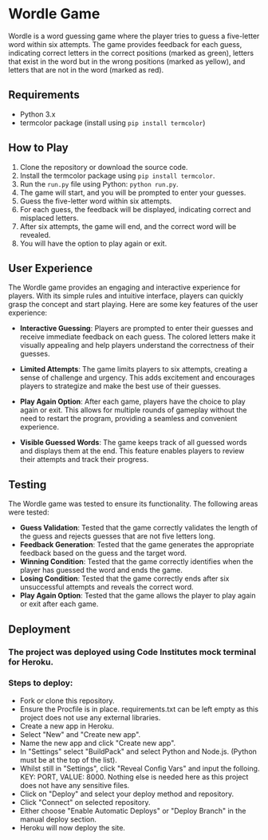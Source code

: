# Wordle Game

Wordle is a word guessing game where the player tries to guess a five-letter word within six attempts. The game provides feedback for each guess, indicating correct letters in the correct positions (marked as green), letters that exist in the word but in the wrong positions (marked as yellow), and letters that are not in the word (marked as red).

## Requirements

- Python 3.x
- termcolor package (install using `pip install termcolor`)

## How to Play

1. Clone the repository or download the source code.
2. Install the termcolor package using `pip install termcolor`.
3. Run the `run.py` file using Python: `python run.py`.
4. The game will start, and you will be prompted to enter your guesses.
5. Guess the five-letter word within six attempts.
6. For each guess, the feedback will be displayed, indicating correct and misplaced letters.
7. After six attempts, the game will end, and the correct word will be revealed.
8. You will have the option to play again or exit.

## User Experience

The Wordle game provides an engaging and interactive experience for players. With its simple rules and intuitive interface, players can quickly grasp the concept and start playing. Here are some key features of the user experience:

- **Interactive Guessing**: Players are prompted to enter their guesses and receive immediate feedback on each guess. The colored letters make it visually appealing and help players understand the correctness of their guesses.

- **Limited Attempts**: The game limits players to six attempts, creating a sense of challenge and urgency. This adds excitement and encourages players to strategize and make the best use of their guesses.

- **Play Again Option**: After each game, players have the choice to play again or exit. This allows for multiple rounds of gameplay without the need to restart the program, providing a seamless and convenient experience.

- **Visible Guessed Words**: The game keeps track of all guessed words and displays them at the end. This feature enables players to review their attempts and track their progress.

## Testing

The Wordle game was tested to ensure its functionality. The following areas were tested:

- **Guess Validation**: Tested that the game correctly validates the length of the guess and rejects guesses that are not five letters long.
- **Feedback Generation**: Tested that the game generates the appropriate feedback based on the guess and the target word.
- **Winning Condition**: Tested that the game correctly identifies when the player has guessed the word and ends the game.
- **Losing Condition**: Tested that the game correctly ends after six unsuccessful attempts and reveals the correct word.
- **Play Again Option**: Tested that the game allows the player to play again or exit after each game.

## Deployment

### The project was deployed using Code Institutes mock terminal for Heroku.

### Steps to deploy:
* Fork or clone this repository.
* Ensure the Procfile is in place.
  requirements.txt can be left empty as this project does not use any external libraries.
* Create a new app in Heroku.
* Select "New" and "Create new app".
* Name the new app and click "Create new app".
* In "Settings" select "BuildPack" and select Python and Node.js. (Python must be at the top of the list).
* Whilst still in "Settings", click "Reveal Config Vars" and input the folloing. KEY: PORT, VALUE: 8000. Nothing else is needed here as this 
  project does not have any sensitive files.
* Click on "Deploy" and select your deploy method and repository.
* Click "Connect" on selected repository.
* Either choose "Enable Automatic Deploys" or "Deploy Branch" in the manual deploy section.
* Heroku will now deploy the site.




